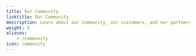 ```yaml
---
title: Our Community
linktitle: Our Community
description: Learn about our community, our customers, and our partners.
weight: 5
aliases:
    - /community
icon: community
---
```

